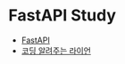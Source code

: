 # FastAPI Study

- [FastAPI](https://fastapi.tiangolo.com/ko/)
- [코딩 알려주는 라이언](https://www.youtube.com/watch?v=ktGVFmfGiGM&ab_channel=%EC%BD%94%EB%94%A9%EC%95%8C%EB%A0%A4%EC%A3%BC%EB%8A%94%EB%9D%BC%EC%9D%B4%EC%96%B8)